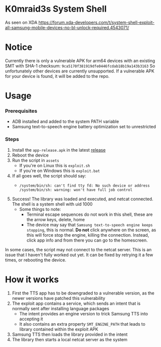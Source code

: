 # K0mraid3s System Shell
As seen on XDA https://forum.xda-developers.com/t/system-shell-exploit-all-samsung-mobile-devices-no-bl-unlock-required.4543071/

# Notice

Currently there is only a vulnerable APK for arm64 devices with an existing SMT with SHA-1 checksum: `9ca5170f381919dfe0446fcdab18b19a143b3163`
So unfortunately other devices are currently unsupported. If a vulnerable APK for your device is found, it will be added to the repo.

# Usage

### Prerequisites
- ADB installed and added to the system PATH variable
- Samsung text-to-speech engine battery optimization set to unrestricted

### Steps
1. Install the `app-release.apk` in the latest [release](https://github.com/zt64/K0mraid3s_System_Shell-Source/releases/latest)
2. Reboot the device
3. Run the script in `assets`
    - If you're on Linux this is `exploit.sh`
    - If you're on Windows this is `exploit.bat`
4. If all goes well, the script should say:
    - ```
      /system/bin/sh: can't find tty fd: No such device or address
      /system/bin/sh: warning: won't have full job control
      ```
5. Success! The library was loaded and executed, and netcat connected. The shell is a system shell with uid 1000
    - Some things to note:
        - Terminal escape sequences do not work in this shell, these are the arrow keys, delete, home
        - The device may say that `Samsung text-to-speech engine keeps stopping`, this is normal.
         **Do not** click anywhere on the screen, as this will force stop the engine, killing the connection.
         Instead, click app info and from there you can go to the homescreen.

In some cases, the script may not connect to the netcat server. This is an issue that I haven't fully worked out yet. It can be fixed by retrying it a few times, or rebooting the device.

# How it works

1. First the TTS app has to be downgraded to a vulnerable version, as the newer versions have patched this vulnerability
2. The exploit app contains a service, which sends an intent that is normally sent after installing language packages
    - The intent provides an engine version to trick Samsung TTS into accepting it
    - It also contains an extra property `SMT_ENGINE_PATH` that leads to library contained within the exploit APK
3. Samsung TTS then loads the library provided in the intent
4. The library then starts a local netcat server as the system
